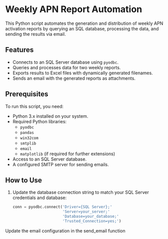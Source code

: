 # Weekly APN Report Automation

This Python script automates the generation and distribution of weekly APN activation reports by querying an SQL database, processing the data, and sending the results via email.

## Features
- Connects to an SQL Server database using `pyodbc`.
- Queries and processes data for two weekly reports.
- Exports results to Excel files with dynamically generated filenames.
- Sends an email with the generated reports as attachments.

## Prerequisites
To run this script, you need:
- Python 3.x installed on your system.
- Required Python libraries:
  - `pyodbc`
  - `pandas`
  - `win32com`
  - `smtplib`
  - `email`
  - `matplotlib` (if required for further extensions)
- Access to an SQL Server database.
- A configured SMTP server for sending emails.

## How to Use
1. Update the database connection string to match your SQL Server credentials and database:
   ```python
   conn = pyodbc.connect('Driver={SQL Server};'
                         'Server=your_server;'
                         'Database=your_database;'
                         'Trusted_Connection=yes;')

Update the email configuration in the send_email function